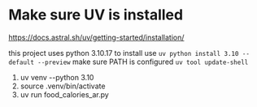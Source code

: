 # Make sure UV is installed

https://docs.astral.sh/uv/getting-started/installation/

this project uses python 3.10.17
to install use
`uv python install 3.10 --default --preview`
make sure PATH is configured
`uv tool update-shell`

1. uv venv --python 3.10
2. source .venv/bin/activate
3. uv run food_calories_ar.py 
